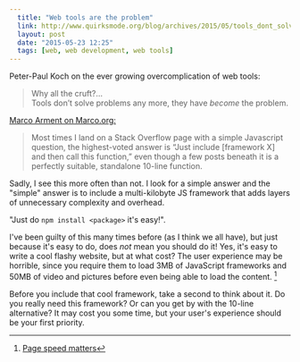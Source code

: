 ```yaml
---
  title: "Web tools are the problem"
  link: http://www.quirksmode.org/blog/archives/2015/05/tools_dont_solv.html
  layout: post
  date: "2015-05-23 12:25"
  tags: [web, web development, web tools]
---
```


Peter-Paul Koch on the ever growing overcomplication of web tools:

> Why all the cruft?…  
> Tools don’t solve problems any more, they have _become_ the problem.

<!-- more -->

<a href="http://www.marco.org/2015/05/15/tools-are-the-problem" target="_blank">Marco Arment on Marco.org:</a>

> Most times I land on a Stack Overflow page with a simple Javascript question, the highest-voted answer is “Just include [framework X] and then call this function,” even though a few posts beneath it is a perfectly suitable, standalone 10-line function. 

Sadly, I see this more often than not. I look for a simple answer and the "simple" answer is to include a multi-kilobyte JS framework that adds layers of unnecessary complexity and overhead.  

"Just do `npm install <package>` it's easy!".  

I've been guilty of this many times before (as I think we all have), but just because it's easy to do, does _not_ mean you should do it! Yes, it's easy to write a cool flashy website, but at what cost? The user experience may be horrible, since you require them to load 3MB of JavaScript frameworks and 50MB of video and pictures before even being able to load the content. [^1]  

Before you include that cool framework, take a second to think about it. Do you really need this framework? Or can you get by with the 10-line alternative? It may cost you some time, but your user's experience should be your first priority.

[^1]: <a href="https://blog.kissmetrics.com/loading-time/?wide=1" target="_blank">Page speed matters</a>